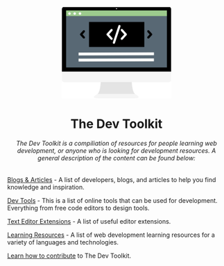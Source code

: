 <div align="center">
  <img width="50%" src="images/dev-toolkit-logo.png" alt="Dev Toolkit Logo">
</div>
<h1 align="center">The Dev Toolkit</h1>
<h6 align="center">The Dev Toolkit is a compiliation of resources for people learning web development, or anyone who is looking for development resources. A general description of the content can be found below:</h6>

[Blogs & Articles](https://github.com/benreckas/the-dev-toolkit/blob/master/blogs-and-articles.md) - A list of developers, blogs, and articles to help you find knowledge and inspiration.

[Dev Tools](https://github.com/benreckas/the-dev-toolkit/blob/master/dev-tools.md) - This is a list of online tools that can be used for development. Everything from free code editors to design tools.

[Text Editor Extensions](https://github.com/benreckas/the-dev-toolkit/blob/master/text-editor-extensions.md) - A list of useful editor extensions.

[Learning Resources](https://github.com/benreckas/the-dev-toolkit/blob/master/learning-resources.md) - A list of web development learning resources for a variety of languages and technologies.

[Learn how to contribute](https://github.com/benreckas/the-dev-toolkit/blob/master/contributing.md) to The Dev Toolkit.
